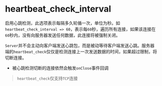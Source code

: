 # heartbeat_check_interval

启用心跳检测，此选项表示每隔多久轮循一次，单位为秒。如 `heartbeat_check_interval => 60`，表示每`60`秒，遍历所有连接，如果该连接在`60`秒内，没有向服务器发送任何数据，此连接将被强制关闭。

`Server`并不会主动向客户端发送心跳包，而是被动等待客户端发送心跳。服务器端的`heartbeat_check`仅仅是检测连接上一次发送数据的时间，如果超过限制，将切断连接。

* 被心跳检测切断的连接依然会触发`onClose`事件回调

> `heartbeat_check`仅支持`TCP`连接  

